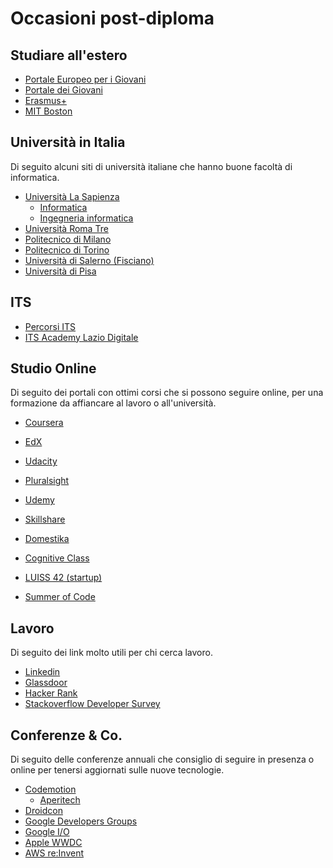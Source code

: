# Occasioni post-diploma

## Studiare all'estero
- [Portale Europeo per i Giovani](https://youth.europa.eu/home_it)
- [Portale dei Giovani](https://www.portaledeigiovani.it/)
- [Erasmus+](https://erasmus-plus.ec.europa.eu/it/opportunities/opportunities-for-individuals/students)
- [MIT Boston](https://oge.mit.edu/graduate-admissions/)

## Università in Italia
Di seguito alcuni siti di università italiane che hanno buone facoltà di informatica.
- [Università La Sapienza](https://www.uniroma1.it/it/pagina-strutturale/corsi-e-iscrizioni)
  - [Informatica](https://corsidilaurea.uniroma1.it/it/corso/2022/29923/home)
  - [Ingegneria informatica](https://corsidilaurea.uniroma1.it/it/corso/2022/31810/home)
- [Università Roma Tre](https://www.inf.uniroma3.it/)
- [Politecnico di Milano](http://www.poliorientami.polimi.it/come-si-accede/ingegneria/infografica/)
- [Politecnico di Torino](http://orienta.polito.it/it/iscrizione)
- [Università di Salerno (Fisciano)](https://web.unisa.it/didattica/immatricolazioni/informazioni)
- [Università di Pisa](https://www.unipi.it/index.php/lauree/corso/10298)

## ITS
- [Percorsi ITS](https://www.miur.gov.it/percorsi-its)
- [ITS Academy Lazio Digitale](https://www.laziodigital.it/)

## Studio Online
Di seguito dei portali con ottimi corsi che si possono seguire online, per una formazione da affiancare al lavoro o all'università.
- [Coursera](https://www.coursera.org)
- [EdX](https://www.edx.org/)
- [Udacity](https://www.udacity.com/)
- [Pluralsight](https://www.pluralsight.com/)
- [Udemy](https://www.udemy.com/)
- [Skillshare](https://www.skillshare.com/)
- [Domestika](https://www.domestika.org/)
- [Cognitive Class](https://courses.cognitiveclass.ai/)

- [LUISS 42 (startup)](https://42roma.it/)
- [Summer of Code](https://summerofcode.withgoogle.com/get-started/)

## Lavoro
Di seguito dei link molto utili per chi cerca lavoro.
- [Linkedin](https://www.linkedin.com/)
- [Glassdoor](https://www.glassdoor.it/)
- [Hacker Rank](https://www.hackerrank.com/)
- [Stackoverflow Developer Survey](https://insights.stackoverflow.com/survey/2020)


## Conferenze & Co.
Di seguito delle conferenze annuali che consiglio di seguire in presenza o online per tenersi aggiornati sulle nuove tecnologie.

- [Codemotion](https://www.codemotion.com/)
  - [Aperitech](https://events.codemotion.com/meetups/) 
- [Droidcon](https://it.droidcon.com/)
- [Google Developers Groups](https://gdg.community.dev/)
- [Google I/O](https://events.google.com/io/)
- [Apple WWDC](https://developer.apple.com/wwdc21/)
- [AWS re:Invent](https://reinvent.awsevents.com/)


